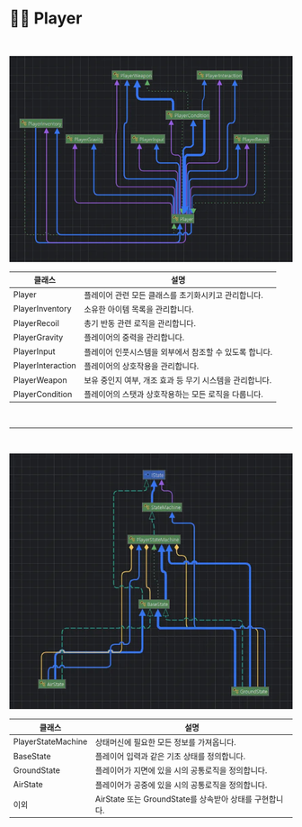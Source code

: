 # 👩‍💻 Player

<br>

![img_2.png](img_2.png)

| 클래스 | 설명 |
|--------|------|
| Player | 플레이어 관련 모든 클래스를 초기화시키고 관리합니다. |
| PlayerInventory | 소유한 아이템 목록을 관리합니다. |
| PlayerRecoil | 총기 반동 관련 로직을 관리합니다. |
| PlayerGravity | 플레이어의 중력을 관리합니다. |
| PlayerInput | 플레이어 인풋시스템을 외부에서 참조할 수 있도록 합니다. |
| PlayerInteraction | 플레이어의 상호작용을 관리합니다. |
| PlayerWeapon | 보유 중인지 여부, 개조 효과 등 무기 시스템을 관리합니다. |
| PlayerCondition | 플레이어의 스탯과 상호작용하는 모든 로직을 다룹니다. |

<br>

---

<br>

![img_3.png](img_3.png)

| 클래스 | 설명 |
|--------|------|
| PlayerStateMachine | 상태머신에 필요한 모든 정보를 가져옵니다. |
| BaseState | 플레이어 입력과 같은 기초 상태를 정의합니다. |
| GroundState | 플레이어가 지면에 있을 시의 공통로직을 정의합니다. |
| AirState | 플레이어가 공중에 있을 시의 공통로직을 정의합니다. |
| 이외 | AirState 또는 GroundState를 상속받아 상태를 구현합니다. |